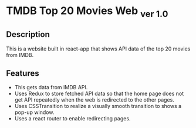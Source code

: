 # TMDB Top 20 Movies Web <sub>ver 1.0</sub>

## Description
This is a website built in react-app that shows API data of the top 20 movies from IMDB.

## Features
  - This gets data from IMDB API.
  - Uses Redux to store fetched API data so that the home page does not get API repeatedly when the web is redirected to the other pages.
  - Uses CSSTransition to realize a visually smooth transition to shows a pop-up window.
  - Uses a react router to enable redirecting pages.